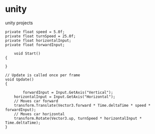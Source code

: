 # unity
unity projects

    private float speed = 5.0f;
    private float turnSpeed = 25.0f;
    private float horizontalInput;
    private float forwardInput;

        void Start()
    {
        
    }

    // Update is called once per frame
    void Update()
    {

            forwardInput = Input.GetAxis("Vertical");
        horizontalInput = Input.GetAxis("Horizontal");
        // Moves car forward
        transform.Translate(Vector3.forward * Time.deltaTime * speed * forwardInput);
        // Moves car horizontal
        transform.Rotate(Vector3.up, turnSpeed * horizontalInput * Time.deltaTime);
    }
    
